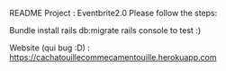 README
Project : Eventbrite2.0
Please follow the steps:

Bundle install rails db:migrate rails console to test :)

Website (qui bug :D) : https://cachatouillecommecamentouille.herokuapp.com
